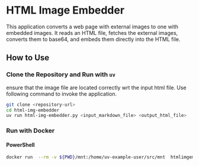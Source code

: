 # HTML Image Embedder

This application converts a web page with external images to one with embedded images. It reads an HTML file, fetches the external images, converts them to base64, and embeds them directly into the HTML file.

## How to Use

### Clone the Repository and  Run with `uv`

ensure that the image file are located correctly wrt the input html file. Use following command to invoke the application.

```sh
git clone <repository-url>
cd html-img-embedder
uv run html-img-embedder.py <input_markdown_file> <output_html_file>
```

### Run with Docker

#### PowerShell

```sh
docker run  --rm -v ${PWD}/mnt:/home/uv-example-user/src/mnt  htmlimgembedder:latest uv run html_img_embedder.py ./mnt/Slides_01.html ./mnt/build/Slides_01.html
```


